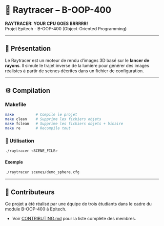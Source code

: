 # 🎯 Raytracer – B-OOP-400

**RAYTRACER: YOUR CPU GOES BRRRRR!**  
Projet Epitech - B-OOP-400 (Object-Oriented Programming)

---

## 📝 Présentation

Le Raytracer est un moteur de rendu d’images 3D basé sur le **lancer de rayons**. Il simule le trajet inverse de la lumière pour générer des images réalistes à partir de scènes décrites dans un fichier de configuration.

---

## ⚙️ Compilation

### Makefile

```bash
make          # Compile le projet
make clean    # Supprime les fichiers objets
make fclean   # Supprime les fichiers objets + binaire
make re       # Recompile tout
```

### 🚀 Utilisation

```bash
./raytracer <SCENE_FILE>
```

#### Exemple

```bash
./raytracer scenes/demo_sphere.cfg
```

---

## 👥 Contributeurs

Ce projet a été réalisé par une équipe de trois étudiants dans le cadre du module B-OOP-400 à Epitech.

- Voir [CONTRIBUTING.md](CONTRIBUTING.md) pour la liste complète des membres.
